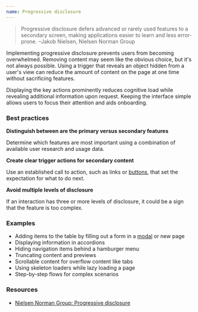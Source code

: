 ```yaml
---
name: Progressive disclosure
---
```


> Progressive disclosure defers advanced or rarely used features to a secondary screen, making applications easier to learn and less error-prone. –Jakob Nielsen, Nielsen Norman Group

Implementing progressive disclosure prevents users from becoming overwhelmed. Removing content may seem like the obvious choice, but it's not always possible. Using a trigger that reveals an object hidden from a user's view can reduce the amount of content on the page at one time without sacrificing features.  

Displaying the key actions prominently reduces cognitive load while revealing additional information upon request. Keeping the interface simple allows users to focus their attention and aids onboarding.

### Best practices

**Distinguish between are the primary versus secondary features**

Determine which features are most important using a combination of available user research and usage data. 

**Create clear trigger actions for secondary content**

Use an established call to action, such as links or [buttons](/components/button), that set the expectation for what to do next.

**Avoid multiple levels of disclosure**

If an interaction has three or more levels of disclosure, it could be a sign that the feature is too complex.

### Examples
- Adding items to the table by filling out a form in a [modal](/components/modal) or new page
- Displaying information in accordions
- Hiding navigation items behind a hamburger menu
- Truncating content and previews
- Scrollable content for overflow content like tabs
- Using skeleton loaders while lazy loading a page
- Step-by-step flows for complex scenarios
### Resources

- <a href="https://www.nngroup.com/articles/progressive-disclosure/">Nielsen Norman Group: Progressive disclosure</a>
